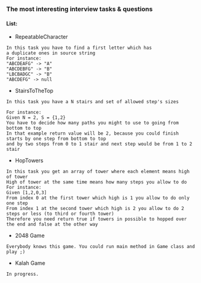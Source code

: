 ### The most interesting interview tasks & questions

#### List:
 
- RepeatableCharacter

```text
In this task you have to find a first letter which has 
a duplicate ones in source string
For instance:
"ABCDEAFG" -> "A"
"ABCDEBFG" -> "B"
"LBCBADGC" -> "B"
"ABCDEFG" -> null
```

- StairsToTheTop

```text
In this task you have a N stairs and set of allowed step's sizes

For instance:
Given N = 2, S = {1,2}
You have to decide how many paths you might to use to going from bottom to top
In that example return value will be 2, because you could finish starts by one step from bottom to top
and by two steps from 0 to 1 stair and next step would be from 1 to 2 stair
```

- HopTowers

```text
In this task you get an array of tower where each element means high of tower
High of tower at the same time means how many steps you allow to do
For instance:
Given [1,2,0,3]
From index 0 at the first tower which high is 1 you allow to do only one step
From index 1 at the second tower which high is 2 you allow to do 2 steps or less (to third or fourth tower)
Therefore you need return true if towers in possible to hopped over the end and false at the other way
```

- 2048 Game
```text
Everybody knows this game. You could run main method in Game class and play ;)
```

- Kalah Game
```
In progress. 
```
